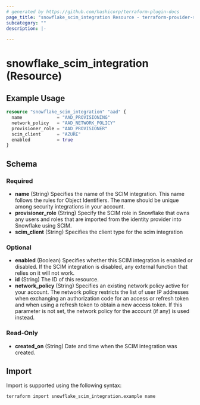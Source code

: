 ```yaml
---
# generated by https://github.com/hashicorp/terraform-plugin-docs
page_title: "snowflake_scim_integration Resource - terraform-provider-snowflake"
subcategory: ""
description: |-
  
---
```


# snowflake_scim_integration (Resource)



## Example Usage

```terraform
resource "snowflake_scim_integration" "aad" {
  name             = "AAD_PROVISIONING"
  network_policy   = "AAD_NETWORK_POLICY"
  provisioner_role = "AAD_PROVISIONER"
  scim_client      = "AZURE"
  enabled          = true
}
```

<!-- schema generated by tfplugindocs -->
## Schema

### Required

- **name** (String) Specifies the name of the SCIM integration. This name follows the rules for Object Identifiers. The name should be unique among security integrations in your account.
- **provisioner_role** (String) Specify the SCIM role in Snowflake that owns any users and roles that are imported from the identity provider into Snowflake using SCIM.
- **scim_client** (String) Specifies the client type for the scim integration

### Optional

- **enabled** (Boolean) Specifies whether this SCIM integration is enabled or disabled. If the SCIM integration is disabled, any external function that relies on it will not work.
- **id** (String) The ID of this resource.
- **network_policy** (String) Specifies an existing network policy active for your account. The network policy restricts the list of user IP addresses when exchanging an authorization code for an access or refresh token and when using a refresh token to obtain a new access token. If this parameter is not set, the network policy for the account (if any) is used instead.

### Read-Only

- **created_on** (String) Date and time when the SCIM integration was created.

## Import

Import is supported using the following syntax:

```shell
terraform import snowflake_scim_integration.example name
```
